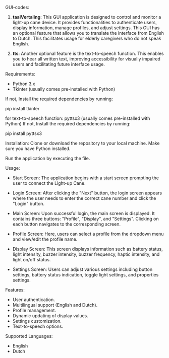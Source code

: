 GUI-codes:

1. **taalVertaling**:
This GUI application is designed to control and monitor a light-up cane device. It provides functionalities to authenticate users, display information, manage profiles, and adjust settings.
This GUI has an optional feature that allows you to translate the interface from English to Dutch.
This facilitates usage for elderly caregivers who do not speak English.

2. **tts**:
Another optional feature is the text-to-speech function.
This enables you to hear all written text, improving accessibility for visually impaired users and facilitating future interface usage.


Requirements:
- Python 3.x
- Tkinter (usually comes pre-installed with Python)
  
If not, Install the required dependencies by running:

pip install tkinter  

for text-to-speech function: 
pyttsx3 (usually comes pre-installed with Python)
If not, Install the required dependencies by running:

pip install pyttsx3

Installation:
Clone or download the repository to your local machine.
Make sure you have Python installed.


Run the application by executing the file.


Usage:
- Start Screen: The application begins with a start screen prompting the user to connect the Light-up Cane.

- Login Screen: After clicking the "Next" button, the login screen appears where the user needs to enter the correct cane number and click the "Login" button.

- Main Screen: Upon successful login, the main screen is displayed. It contains three buttons: "Profile", "Display", and "Settings". Clicking on each button navigates to the corresponding screen.

- Profile Screen: Here, users can select a profile from the dropdown menu and view/edit the profile name.

- Display Screen: This screen displays information such as battery status, light intensity, buzzer intensity, buzzer frequency, haptic intensity, and light on/off status.

- Settings Screen: Users can adjust various settings including button settings, battery status indication, toggle light settings, and properties settings.

Features:
- User authentication.
- Multilingual support (English and Dutch).
- Profile management.
- Dynamic updating of display values.
- Settings customization.
- Text-to-speech options. 

Supported Languages:
- English
- Dutch


